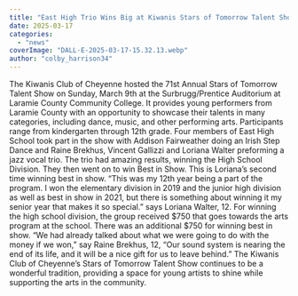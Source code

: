 ```yaml
---
title: "East High Trio Wins Big at Kiwanis Stars of Tomorrow Talent Show"
date: 2025-03-17
categories: 
  - "news"
coverImage: "DALL·E-2025-03-17-15.32.13.webp"
author: "colby_harrison34"
---
```


The Kiwanis Club of Cheyenne hosted the 71st Annual Stars of Tomorrow Talent Show on Sunday, March 9th at the Surbrugg/Prentice Auditorium at Laramie County Community College. It provides young performers from Laramie County with an opportunity to showcase their talents in many categories, including dance, music, and other performing arts. Participants range from kindergarten through 12th grade. Four members of East High School took part in the show with Addison Fairweather doing an Irish Step Dance and Raine Brekhus, Vincent Gallizzi and Loriana Walter preforming a jazz vocal trio. The trio had amazing results, winning the High School Division. They then went on to win Best in Show. This is Loriana’s second time winning best in show. “This was my 12th year being a part of the program. I won the elementary division in 2019 and the junior high division as well as best in show in 2021, but there is something about winning it my senior year that makes it so special.” says Loriana Walter, 12. For winning the high school division, the group received $750 that goes towards the arts program at the school. There was an additional $750 for winning best in show. “We had already talked about what we were going to do with the money if we won,” say Raine Brekhus, 12, “Our sound system is nearing the end of its life, and it will be a nice gift for us to leave behind.” The Kiwanis Club of Cheyenne’s Stars of Tomorrow Talent Show continues to be a wonderful tradition, providing a space for young artists to shine while supporting the arts in the community.
